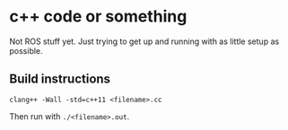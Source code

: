 # c++ code or something

Not ROS stuff yet.  Just trying to get up and running with as little setup as possible.

## Build instructions

```
clang++ -Wall -std=c++11 <filename>.cc
```

Then run with `./<filename>.out`.  


